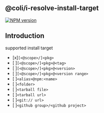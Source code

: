 ## @coli/i-resolve-install-target

[![NPM version](https://img.shields.io/npm/v/@coli/i-resolve-install-target.svg)](https://www.npmjs.org/package/@coli/i-resolve-install-target)

## Introduction

supported install target

- [x]`[<@scope>/]<pkg>`
- [ ]`[<@scope>/]<pkg>@<tag>`
- [ ]`[<@scope>/]<pkg>@<version>`
- [ ]`[<@scope>/]<pkg>@<version range>`
- [ ]`<alias>@npm:<name>`
- [ ]`<folder>`
- [ ]`<tarball file>`
- [ ]`<tarball url>`
- [ ]`<git:// url>`
- [ ]`<github group>/<github project>`